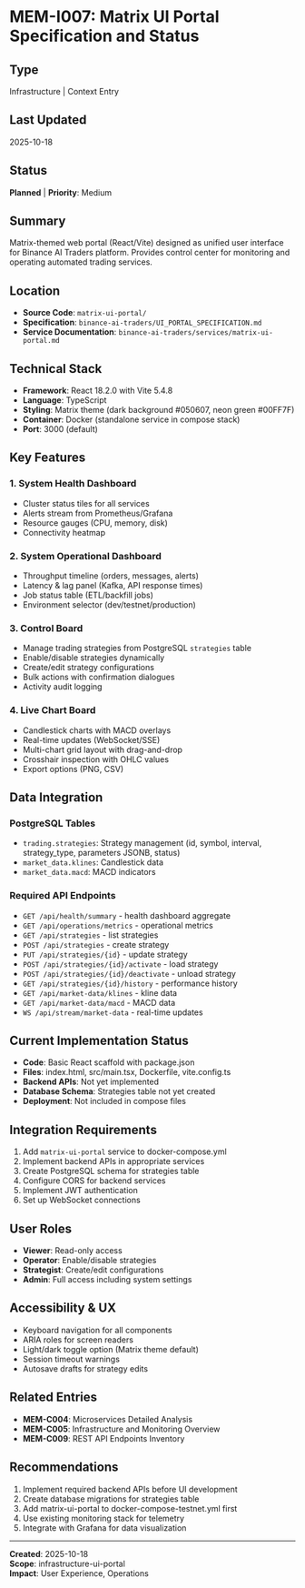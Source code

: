 # MEM-I007: Matrix UI Portal Specification and Status

## Type
Infrastructure | Context Entry

## Last Updated
2025-10-18

## Status
**Planned** | **Priority**: Medium

## Summary
Matrix-themed web portal (React/Vite) designed as unified user interface for Binance AI Traders platform. Provides control center for monitoring and operating automated trading services.

## Location
- **Source Code**: `matrix-ui-portal/`
- **Specification**: `binance-ai-traders/UI_PORTAL_SPECIFICATION.md`
- **Service Documentation**: `binance-ai-traders/services/matrix-ui-portal.md`

## Technical Stack
- **Framework**: React 18.2.0 with Vite 5.4.8
- **Language**: TypeScript
- **Styling**: Matrix theme (dark background #050607, neon green #00FF7F)
- **Container**: Docker (standalone service in compose stack)
- **Port**: 3000 (default)

## Key Features

### 1. System Health Dashboard
- Cluster status tiles for all services
- Alerts stream from Prometheus/Grafana
- Resource gauges (CPU, memory, disk)
- Connectivity heatmap

### 2. System Operational Dashboard
- Throughput timeline (orders, messages, alerts)
- Latency & lag panel (Kafka, API response times)
- Job status table (ETL/backfill jobs)
- Environment selector (dev/testnet/production)

### 3. Control Board
- Manage trading strategies from PostgreSQL `strategies` table
- Enable/disable strategies dynamically
- Create/edit strategy configurations
- Bulk actions with confirmation dialogues
- Activity audit logging

### 4. Live Chart Board
- Candlestick charts with MACD overlays
- Real-time updates (WebSocket/SSE)
- Multi-chart grid layout with drag-and-drop
- Crosshair inspection with OHLC values
- Export options (PNG, CSV)

## Data Integration

### PostgreSQL Tables
- `trading.strategies`: Strategy management (id, symbol, interval, strategy_type, parameters JSONB, status)
- `market_data.klines`: Candlestick data
- `market_data.macd`: MACD indicators

### Required API Endpoints
- `GET /api/health/summary` - health dashboard aggregate
- `GET /api/operations/metrics` - operational metrics
- `GET /api/strategies` - list strategies
- `POST /api/strategies` - create strategy
- `PUT /api/strategies/{id}` - update strategy
- `POST /api/strategies/{id}/activate` - load strategy
- `POST /api/strategies/{id}/deactivate` - unload strategy
- `GET /api/strategies/{id}/history` - performance history
- `GET /api/market-data/klines` - kline data
- `GET /api/market-data/macd` - MACD data
- `WS /api/stream/market-data` - real-time updates

## Current Implementation Status
- **Code**: Basic React scaffold with package.json
- **Files**: index.html, src/main.tsx, Dockerfile, vite.config.ts
- **Backend APIs**: Not yet implemented
- **Database Schema**: Strategies table not yet created
- **Deployment**: Not included in compose files

## Integration Requirements
1. Add `matrix-ui-portal` service to docker-compose.yml
2. Implement backend APIs in appropriate services
3. Create PostgreSQL schema for strategies table
4. Configure CORS for backend services
5. Implement JWT authentication
6. Set up WebSocket connections

## User Roles
- **Viewer**: Read-only access
- **Operator**: Enable/disable strategies
- **Strategist**: Create/edit configurations
- **Admin**: Full access including system settings

## Accessibility & UX
- Keyboard navigation for all components
- ARIA roles for screen readers
- Light/dark toggle option (Matrix theme default)
- Session timeout warnings
- Autosave drafts for strategy edits

## Related Entries
- **MEM-C004**: Microservices Detailed Analysis
- **MEM-C005**: Infrastructure and Monitoring Overview
- **MEM-C009**: REST API Endpoints Inventory

## Recommendations
1. Implement required backend APIs before UI development
2. Create database migrations for strategies table
3. Add matrix-ui-portal to docker-compose-testnet.yml first
4. Use existing monitoring stack for telemetry
5. Integrate with Grafana for data visualization

---

**Created**: 2025-10-18  
**Scope**: infrastructure-ui-portal  
**Impact**: User Experience, Operations

